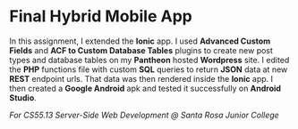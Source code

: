 # Final Hybrid Mobile App

In this assignment,
I extended the **Ionic** app.
I used **Advanced Custom Fields** and **ACF to Custom Database Tables**
plugins to create new post types and database tables
on my **Pantheon** hosted **Wordpress** site.
I edited the **PHP** functions file with custom **SQL** queries to return
**JSON** data at new **REST** endpoint urls. 
That data was then rendered inside the **Ionic** app.
I then created a **Google Android** apk and tested it successfully on **Android Studio**.

*For CS55.13 Server-Side Web Development @ Santa Rosa Junior College*

